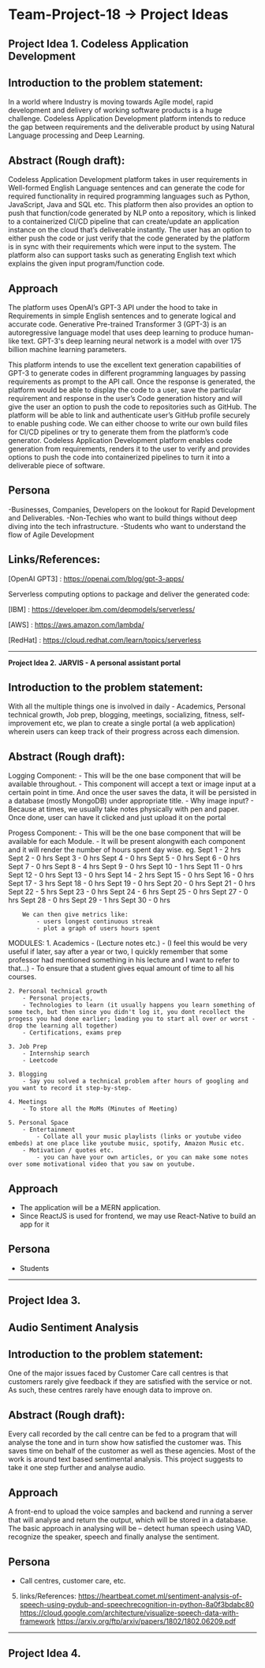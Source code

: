 # Team-Project-18 -> Project Ideas

**Project Idea 1.**
**Codeless Application Development**
----------------------

Introduction to the problem statement:
--------------------
In a world where Industry is moving towards Agile model, rapid development and delivery of working software products is a huge challenge.
Codeless Application Development platform intends to reduce the gap between requirements and the deliverable product by using 
Natural Language processing and Deep Learning.

Abstract (Rough draft): 
----------------------------
Codeless Application Development platform takes in user requirements in Well-formed English Language sentences 
and can generate the code for required functionality in required programming languages such as Python, JavaScript, Java and SQL etc. 
This platform then also provides an option to push that function/code generated by NLP onto a repository, 
which is linked to a containerized CI/CD pipeline that can create/update an application instance on the cloud that’s deliverable instantly.
The user has an option to either push the code or just verify that the code generated by the platform is in sync 
with their requirements which were input to the system. The platform also can support tasks such as 
generating English text which explains the given input program/function code.

Approach
----------
The platform uses OpenAI’s GPT-3 API under the hood to take in Requirements in simple English sentences and to generate logical and accurate code. 
Generative Pre-trained Transformer 3 (GPT-3) is an autoregressive language model that uses deep learning to produce human-like text. 
GPT-3's deep learning neural network is a model with over 175 billion machine learning parameters.

This platform intends to use the excellent text generation capabilities of GPT-3 to generate codes in different programming languages
by passing requirements as prompt to the API call. Once the response is generated, the platform would be able to display the code to a user,
save the particular requirement and response in the user’s Code generation history and will give the user an option to push the code
to repositories such as GitHub. The platform will be able to link and authenticate user’s GitHub profile securely to enable pushing code. 
We can either choose to write our own build files for CI/CD pipelines or try to generate them from the platform’s code generator.
Codeless Application Development platform enables code generation from requirements, renders it to the user to verify 
and provides options to push the code into containerized pipelines to turn it into a deliverable piece of software.

Persona
----------
-Businesses, Companies, Developers on the lookout for Rapid Development and Deliverables.
-Non-Techies who want to build things without deep diving into the tech infrastructure.
-Students who want to understand the flow of Agile Development

Links/References:
----------
[OpenAI GPT3] : https://openai.com/blog/gpt-3-apps/

Serverless computing options to package and deliver the generated code:

[IBM] : https://developer.ibm.com/depmodels/serverless/

[AWS] :  https://aws.amazon.com/lambda/

[RedHat] : https://cloud.redhat.com/learn/topics/serverless


-------------------------------------------------------------------------------------------------------------------------------------------------------------------
**Project Idea 2.**
**JARVIS - A personal assistant portal**

Introduction to the problem statement:
-----------------------------------------
With all the multiple things one is involved in daily - Academics, Personal technical growth, Job prep, blogging, meetings, socializing, fitness, self-improvement etc, we plan to create a single portal (a web application) wherein users can keep track of their progress across each dimension.

Abstract (Rough draft): 
----------------------------
Logging Component: 
    - This will be the one base component that will be available throughout.
	- This component will accept a text or image input at a certain point in time. And once the user saves the data, it will be persisted in a database (mostly MongoDB) under appropriate title.
	- Why image input?
		- Because at times, we usually take notes physically with pen and paper. Once done, user can have it clicked and just upload it on the portal

Progess Component:
	- This will be the one base component that will be available for each Module.
	- It will be present alongwith each component and it will render the number of hours spent day wise.
		eg. Sept 1 - 2 hrs
			Sept 2 - 0 hrs
			Sept 3 - 0 hrs
			Sept 4 - 0 hrs
			Sept 5 - 0 hrs
			Sept 6 - 0 hrs
			Sept 7 - 0 hrs
			Sept 8 - 4 hrs
			Sept 9 - 0 hrs
			Sept 10 - 1 hrs
			Sept 11 - 0 hrs
			Sept 12 - 0 hrs
			Sept 13 - 0 hrs
			Sept 14 - 2 hrs
			Sept 15 - 0 hrs
			Sept 16 - 0 hrs
			Sept 17 - 3 hrs
			Sept 18 - 0 hrs
			Sept 19 - 0 hrs
			Sept 20 - 0 hrs
			Sept 21 - 0 hrs
			Sept 22 - 5 hrs
			Sept 23 - 0 hrs
			Sept 24 - 6 hrs
			Sept 25 - 0 hrs
			Sept 27 - 0 hrs
			Sept 28 - 0 hrs
			Sept 29 - 1 hrs
			Sept 30 - 0 hrs

		We can then give metrics like:
			- users longest continuous streak
			- plot a graph of users hours spent

MODULES:
	1. Academics
		- (Lecture notes etc.)
		- (I feel this would be very useful if later, say after a year or two, I quickly remember that some professor had mentioned something in his lecture and I want to refer to that...)
		- To ensure that a student gives equal amount of time to all his courses.

	2. Personal technical growth
		- Personal projects, 
		- Technologies to learn (it usually happens you learn something of some tech, but then since you didn't log it, you dont recollect the progess you had done earlier; leading you to start all over or worst - drop the learning all together)
		- Certifications, exams prep

	3. Job Prep
		- Internship search
		- Leetcode

	3. Blogging
		- Say you solved a technical problem after hours of googling and you want to record it step-by-step. 

	4. Meetings
		- To store all the MoMs (Minutes of Meeting)

	5. Personal Space
		- Entertainment
			- Collate all your music playlists (links or youtube video embeds) at one place like youtube music, spotify, Amazon Music etc.
		- Motivation / quotes etc.
			- you can have your own articles, or you can make some notes over some motivational video that you saw on youtube.

Approach
----------
- The application will be a MERN application. 
- Since ReactJS is used for frontend, we may use React-Native to build an app for it

Persona
----------
- Students
-------------------------------------------------------------------------------------------------------------------------------------------------------------------


**Project Idea 3.**
--------------------
Audio Sentiment Analysis
---------------------------


Introduction to the problem statement:
-----------------------------------------

One of the major issues faced by Customer Care call centres is that customers rarely give feedback if they are satisfied with the service or not. As such, these centres rarely have enough data to improve on.

Abstract (Rough draft): 
----------------------------

Every call recorded by the call centre can be fed to a program that will analyse the tone and in turn show how satisfied the customer was. This saves time on behalf of the customer as well as these agencies. Most of the work is around text based sentimental analysis. This project suggests to take it one step further and analyse audio.

Approach
----------
A front-end to upload the voice samples and backend and running a server that will analyse and return the output, which will be stored in a database.
The basic approach in analysing will be – detect human speech using VAD, recognize the speaker, speech and finally analyse the sentiment.

Persona
----------
- Call centres, customer care, etc.


5. links/References:
https://heartbeat.comet.ml/sentiment-analysis-of-speech-using-pydub-and-speechrecognition-in-python-8a0f3bdabc80
https://cloud.google.com/architecture/visualize-speech-data-with-framework
https://arxiv.org/ftp/arxiv/papers/1802/1802.06209.pdf

-------------------------------------------------------------------------------------------------------------------------------------------------------------------


**Project Idea 4.**
--------------------
